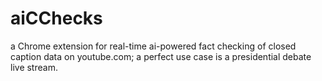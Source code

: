 # aiCChecks
a Chrome extension for real-time ai-powered fact checking of closed caption data on youtube.com; a perfect use case is a presidential debate live stream. 
